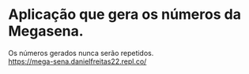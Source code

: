 # Aplicação que gera os números da Megasena.

Os números gerados nunca serão repetidos.  
https://mega-sena.danielfreitas22.repl.co/